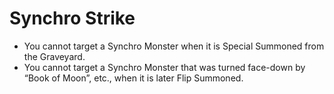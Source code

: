 # Synchro Strike

*   You cannot target a Synchro Monster when it is Special Summoned from the Graveyard.
*   You cannot target a Synchro Monster that was turned face-down by “Book of Moon”, etc., when it is later Flip Summoned.
